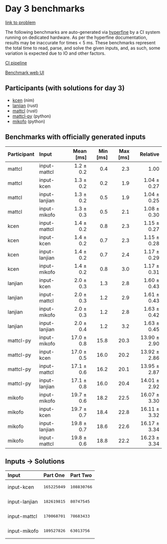 # Day 3 benchmarks

[link to problem](https://adventofcode.com/2024/day/3)

The following benchmarks are auto-generated via
[hyperfine](https://github.com/sharkdp/hyperfine) by a CI system running on
dedicated hardware. As per the hyperfine documentation, results may be
inaccurate for times < 5 ms. These benchmarks represent the total time to read,
parse, and solve the given inputs, and, as such, some variation is expected due
to IO and other factors.

[CI pipeline](http://ci.papercode.net:8080/teams/main/pipelines/aoc2024)

[Benchmark web UI](https://aoc.ancalagon.black)


## Participants (with solutions for day 3)

- [kcen](https://github.com/kcen/aoc2024) (nim)
- [lanjian](https://github.com/lanjian/aoc-2024) (rust)
- [mattcl](https://github.com/mattcl/aoc2024) (rust)
- [mattcl-py](https://github.com/mattcl/aoc2024-py) (python)
- [mikofo](https://github.com/mikofo/aoc2024) (python)


## Benchmarks with officially generated inputs

| Participant | Input | Mean [ms] | Min [ms] | Max [ms] | Relative |
|:---|:---|---:|---:|---:|---:|
| mattcl | input-mattcl | 1.2 ± 0.2 | 0.4 | 2.3 | 1.00 |
| mattcl | input-kcen | 1.3 ± 0.2 | 0.2 | 1.9 | 1.04 ± 0.27 |
| mattcl | input-lanjian | 1.3 ± 0.2 | 0.5 | 1.9 | 1.04 ± 0.25 |
| mattcl | input-mikofo | 1.3 ± 0.3 | 0.5 | 2.1 | 1.08 ± 0.30 |
| kcen | input-mattcl | 1.4 ± 0.2 | 0.8 | 2.3 | 1.15 ± 0.27 |
| kcen | input-kcen | 1.4 ± 0.2 | 0.7 | 2.3 | 1.15 ± 0.28 |
| kcen | input-lanjian | 1.4 ± 0.2 | 0.7 | 2.4 | 1.17 ± 0.29 |
| kcen | input-mikofo | 1.4 ± 0.2 | 0.8 | 3.0 | 1.17 ± 0.31 |
| lanjian | input-kcen | 2.0 ± 0.3 | 1.3 | 2.8 | 1.60 ± 0.43 |
| lanjian | input-mattcl | 2.0 ± 0.3 | 1.2 | 2.9 | 1.61 ± 0.43 |
| lanjian | input-mikofo | 2.0 ± 0.3 | 1.2 | 2.8 | 1.63 ± 0.42 |
| lanjian | input-lanjian | 2.0 ± 0.4 | 1.2 | 3.2 | 1.63 ± 0.45 |
| mattcl-py | input-mikofo | 17.0 ± 0.8 | 15.8 | 20.3 | 13.90 ± 2.90 |
| mattcl-py | input-kcen | 17.0 ± 0.5 | 16.0 | 20.2 | 13.92 ± 2.86 |
| mattcl-py | input-mattcl | 17.1 ± 0.6 | 16.2 | 20.1 | 13.95 ± 2.87 |
| mattcl-py | input-lanjian | 17.1 ± 0.8 | 16.0 | 20.4 | 14.01 ± 2.92 |
| mikofo | input-mikofo | 19.7 ± 0.6 | 18.2 | 22.5 | 16.07 ± 3.30 |
| mikofo | input-kcen | 19.7 ± 0.7 | 18.4 | 22.8 | 16.11 ± 3.32 |
| mikofo | input-lanjian | 19.8 ± 0.7 | 18.6 | 22.6 | 16.17 ± 3.34 |
| mikofo | input-mattcl | 19.8 ± 0.6 | 18.8 | 22.2 | 16.23 ± 3.34 |


## Inputs -> Solutions

| Input | Part One | Part Two |
|:---|:---|:---|
|input-kcen|<pre>165225049</pre>|<pre>108830766</pre>|
|input-lanjian|<pre>182619815</pre>|<pre>80747545</pre>|
|input-mattcl|<pre>170068701</pre>|<pre>78683433</pre>|
|input-mikofo|<pre>189527826</pre>|<pre>63013756</pre>|
